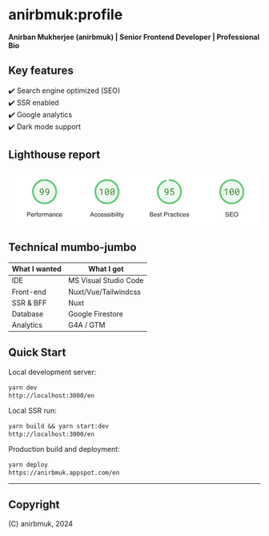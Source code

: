 # anirbmuk:profile
**Anirban Mukherjee (anirbmuk) | Senior Frontend Developer | Professional Bio**

## Key features
:heavy_check_mark: Search engine optimized (SEO)  
:heavy_check_mark: SSR enabled  
:heavy_check_mark: Google analytics  
:heavy_check_mark: Dark mode support  

## Lighthouse report  
![preview](external/lighthouse.png)  

## Technical mumbo-jumbo
| What I wanted | What I got            |
| ------------- | --------------------- |
| IDE           | MS Visual Studio Code |
| Front-end     | Nuxt/Vue/Tailwindcss  |
| SSR & BFF     | Nuxt                  |
| Database      | Google Firestore      |
| Analytics     | G4A / GTM             |

## Quick Start  
Local development server:
```
yarn dev
http://localhost:3000/en
```

Local SSR run:
```
yarn build && yarn start:dev
http://localhost:3000/en
```

Production build and deployment:  
```
yarn deploy  
https://anirbmuk.appspot.com/en  
```

---
## Copyright
(C) anirbmuk, 2024  
